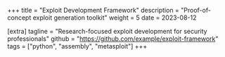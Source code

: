 +++
title = "Exploit Development Framework"
description = "Proof-of-concept exploit generation toolkit"
weight = 5
date = 2023-08-12

[extra]
tagline = "Research-focused exploit development for security professionals"
github = "https://github.com/example/exploit-framework"
tags = ["python", "assembly", "metasploit"]
+++
